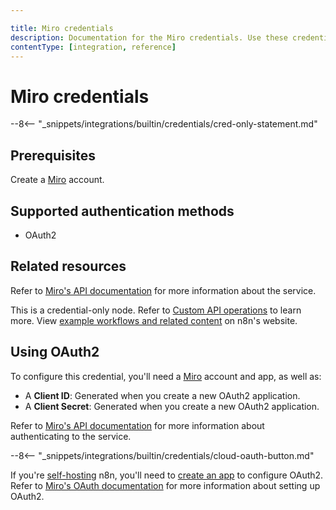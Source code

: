 ```yaml
---

title: Miro credentials
description: Documentation for the Miro credentials. Use these credentials to authenticate Miro in n8n, a workflow automation platform.
contentType: [integration, reference]
---
```


# Miro credentials

--8<-- "_snippets/integrations/builtin/credentials/cred-only-statement.md"

## Prerequisites

Create a [Miro](https://miro.com/) account.

## Supported authentication methods

* OAuth2

## Related resources

Refer to [Miro's API documentation](https://developers.miro.com/reference/overview) for more information about the service.

This is a credential-only node. Refer to [Custom API operations](/integrations/custom-operations.md) to learn more. View [example workflows and related content](https://n8n.io/integrations/miro/) on n8n's website.

## Using OAuth2

To configure this credential, you'll need a [Miro](https://miro.com/login/) account and app, as well as:

- A **Client ID**: Generated when you create a new OAuth2 application.
- A **Client Secret**: Generated when you create a new OAuth2 application.

Refer to [Miro's API documentation](https://developers.miro.com/reference/overview) for more information about authenticating to the service.

--8<-- "_snippets/integrations/builtin/credentials/cloud-oauth-button.md"

If you're [self-hosting](/hosting/index.md) n8n, you'll need to [create an app](https://developers.miro.com/docs/rest-api-build-your-first-hello-world-app) to configure OAuth2. Refer to [Miro's OAuth documentation](https://developers.miro.com/docs/getting-started-with-oauth) for more information about setting up OAuth2.
